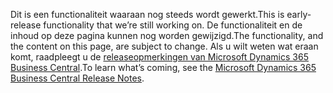 <span data-ttu-id="03645-101">Dit is een functionaliteit waaraan nog steeds wordt gewerkt.</span><span class="sxs-lookup"><span data-stu-id="03645-101">This is early-release functionality that we’re still working on.</span></span> <span data-ttu-id="03645-102">De functionaliteit en de inhoud op deze pagina kunnen nog worden gewijzigd.</span><span class="sxs-lookup"><span data-stu-id="03645-102">The functionality, and the content on this page, are subject to change.</span></span> <span data-ttu-id="03645-103">Als u wilt weten wat eraan komt, raadpleegt u de [releaseopmerkingen van Microsoft Dynamics 365 Business Central](https://go.microsoft.com/fwlink/?linkid=2047422).</span><span class="sxs-lookup"><span data-stu-id="03645-103">To learn what’s coming, see the [Microsoft Dynamics 365 Business Central Release Notes](https://go.microsoft.com/fwlink/?linkid=2047422).</span></span>